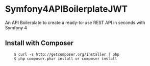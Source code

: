 # Symfony4APIBoilerplateJWT

An API Boilerplate to create a ready-to-use REST API in seconds with Symfony 4

## Install with Composer

```
    $ curl -s http://getcomposer.org/installer | php
    $ php composer.phar install or composer install
```
